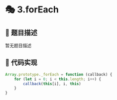 # 🎭 3.forEach



## 📄 题目描述
暂无题目描述

## 📎 代码实现
```typescript
Array.prototype._forEach = function (callback) {
    for (let i = 0; i < this.length; i++) {
        callback(this[i], i, this)
    }
}

```

